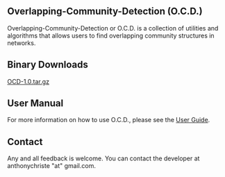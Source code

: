 ## Overlapping-Community-Detection (O.C.D.)

Overlapping-Community-Detection or O.C.D. is a collection of utilities 
and algorithms that allows users to find overlapping community structures
in networks. 

## Binary Downloads
[OCD-1.0.tar.gz](https://github.com/anthonyjchriste/overlapping-community-detection/blob/master/dist/OCD-1.0.tar.gz?raw=true)

## User Manual
For more information on how to use O.C.D., please see the [User Guide](https://github.com/anthonyjchriste/overlapping-community-detection/wiki/User-Guide).

## Contact
Any and all feedback is welcome. You can contact the developer at anthonychriste "at" gmail.com.
